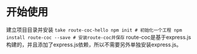 # 开始使用
建立项目目录并安装
`
take route-coc-hello
npm init # 初始化一个工程
npm install route-coc --save # 安装route-coc并保存
`
route-coc是基于express.js构建的，并且添加了express.js依赖，所以不需要另外单独安装express.js。

